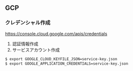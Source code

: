 ## GCP

### クレデンシャル作成
https://console.cloud.google.com/apis/credentials

1. 認証情報作成
2. サービスアカウント作成


```bash
$ export GOOGLE_CLOUD_KEYFILE_JSON=service-key.json 
$ export GOOGLE_APPLICATION_CREDENTIALS=service-key.json 
```